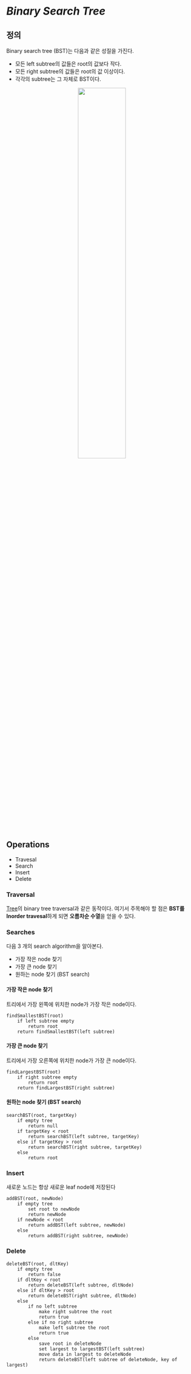 # ***Binary Search Tree***
## 정의
Binary search tree (BST)는 다음과 같은 성질을 가진다.
* 모든 left subtree의 값들은 root의 값보다 작다.
* 모든 right subtree의 값들은 root의 값 이상이다.
* 각각의 subtree는 그 자체로 BST이다.
<center><img src="https://user-images.githubusercontent.com/78060320/170202913-774af3a6-1320-4016-b623-1410f531d99f.png" width="50%" height="50%"></center>

## Operations
* Travesal
* Search
* Insert
* Delete
### Traversal
[Tree](https://github.com/dskim9882/Today_I_Learned/blob/master/Data%20Structure/Tree.md)의 binary tree traversal과 같은 동작이다. 여기서 주목해야 할 점은 **BST를 Inorder travesal**하게 되면 **오름차순 수열**을 얻을 수 있다.
### Searches
다음 3 개의 search algorithm을 알아본다.
* 가장 작은 node 찾기
* 가장 큰 node 찾기
* 원하는 node 찾기 (BST search)
#### 가장 작은 node 찾기
트리에서 가장 왼쪽에 위치한 node가 가장 작은 node이다.
```
findSmallestBST(root)
    if left subtree empty
        return root
    return findSmallestBST(left subtree)
```
#### 가장 큰 node 찾기
트리에서 가장 오른쪽에 위치한 node가 가장 큰 node이다.
```
findLargestBST(root)
    if right subtree empty
        return root
    return findLargestBST(right subtree)
```
#### 원하는 node 찾기 (BST search)
```
searchBST(root, targetKey)
    if empty tree
        return null
    if targetKey < root
        return searchBST(left subtree, targetKey)
    else if targetKey > root
        return searchBST(right subtree, targetKey)
    else
        return root
```
### Insert
새로운 노드는 항상 새로운 leaf node에 저장된다
```
addBST(root, newNode)
    if empty tree
        set root to newNode
        return newNode
    if newNode < root
        return addBST(left subtree, newNode)
    else
        return addBST(right subtree, newNode)
```
### Delete
```
deleteBST(root, dltKey)
    if empty tree
        return false
    if dltKey < root
        return deleteBST(left subtree, dltNode)
    else if dltKey > root
        return deleteBST(right subtree, dltNode)
    else
        if no left subtree
            make right subtree the root
            return true
        else if no right subtree
            make left subtree the root
            return true
        else
            save root in deleteNode
            set largest to largestBST(left subtree)
            move data in largest to deleteNode
            return deleteBST(left subtree of deleteNode, key of largest)
```